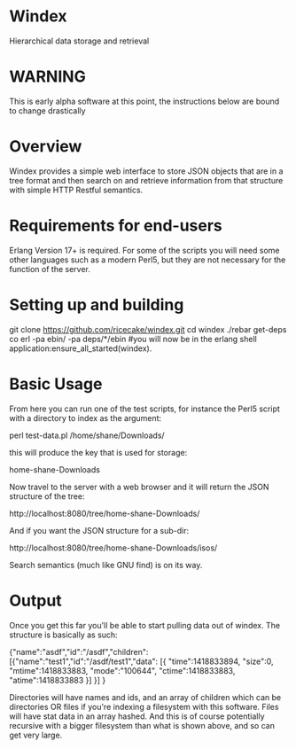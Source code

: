 Windex
======

Hierarchical data storage and retrieval

WARNING
=======

This is early alpha software at this point, the
instructions below are bound to change drastically

Overview
========

Windex provides a simple web interface to store JSON
objects that are in a tree format and then search on
and retrieve information from that structure with
simple HTTP Restful semantics.

Requirements for end-users
==========================

Erlang Version 17+ is required.
For some of the scripts you will need some other languages such as a modern Perl5,
but they are not necessary for the function of the server.

Setting up and building
=======================

  git clone https://github.com/ricecake/windex.git
  cd windex
  ./rebar get-deps co
  erl -pa ebin/ -pa deps/*/ebin
    #you will now be in the erlang shell
  application:ensure_all_started(windex).

Basic Usage
===========

From here you can run one of the test scripts, for
instance the Perl5 script with a directory to
index as the argument:

  perl test-data.pl /home/shane/Downloads/

this will produce the key that is used for storage:

  home-shane-Downloads

Now travel to the server with a web browser and it
will return the JSON structure of the tree:

  http://localhost:8080/tree/home-shane-Downloads/

And if you want the JSON structure for a sub-dir:

  http://localhost:8080/tree/home-shane-Downloads/isos/

Search semantics (much like GNU find) is on its way.

Output
======

Once you get this far you'll be able to start pulling
data out of windex. The structure is basically as such:

{"name":"asdf","id":"/asdf","children":
  [{"name":"test1","id":"/asdf/test1","data":
    [{
      "time":1418833894,
      "size":0,
      "mtime":1418833883,
      "mode":"100644",
      "ctime":1418833883,
      "atime":1418833883
    }]
  }]
}

Directories will have names and ids, and an array of children
which can be directories OR files if you're indexing a filesystem
with this software.
Files will have stat data in an array hashed. And this is of course
potentially recursive with a bigger filesystem than what is shown above,
and so can get very large.
